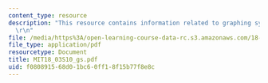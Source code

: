 ```yaml
---
content_type: resource
description: "This resource contains information related to graphing systems. \r\n\
  \r\n"
file: /media/https%3A/open-learning-course-data-rc.s3.amazonaws.com/18-03-differential-equations-spring-2010/f080891568d01bc60ff18f15b77f8e8c_MIT18_03S10_gs.pdf
file_type: application/pdf
resourcetype: Document
title: MIT18_03S10_gs.pdf
uid: f0808915-68d0-1bc6-0ff1-8f15b77f8e8c
---
```

